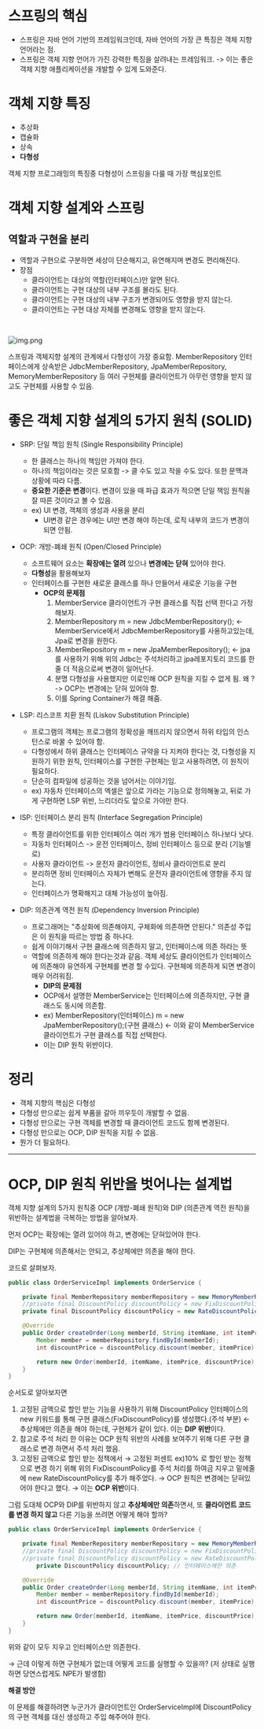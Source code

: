 # 스프링의 핵심
- 스프링은 자바 언어 기반의 프레임워크인데, 자바 언어의 가장 큰 특징은 객체 지향 언어라는 점.
- 스프링은 객체 지향 언어가 가진 강력한 특징을 살려내는 프레임워크. -> 이는 좋은 객체 지향 애플리케이션을 개발할 수 있게 도와준다.

# 객체 지향 특징
- 추상화
- 캡슐화
- 상속
- **다형성**  

객체 지향 프로그래밍의 특징중 다형성이 스프링을 다룰 때 가장 핵심포인트

# 객체 지향 설계와 스프링
## 역할과 구현을 분리
- 역할과 구현으로 구분하면 세상이 단순해지고, 유연해지며 변경도 편리해진다.
- 장점
  - 클라이언트는 대상의 역할(인터페이스)만 알면 된다.
  - 클라이언트는 구현 대상의 내부 구조를 몰라도 된다.
  - 클라이언트는 구현 대상의 내부 구조가 변경되어도 영향을 받지 않는다.
  - 클라이언트는 구현 대상 자체를 변경해도 영향을 받지 않는다.

<br>

![img.png](img.png)

스프링과 객체지향 설계의 관계에서 다형성이 가장 중요함.
MemberRepository 인터페이스에게 상속받은 JdbcMemberRepository, JpaMemberRepository, MemoryMemberRepository 등
 여러 구현체를 클라이언트가 아무런 영향을 받지 않고도 구현체를 사용할 수 있음.


# 좋은 객체 지향 설계의 5가지 원칙 (SOLID)
- SRP: 단일 책임 원칙 (Single Responsibility Principle)
  - 한 클래스는 하나의 책임만 가져야 한다.
  - 하나의 책임이라는 것은 모호함 -> 클 수도 있고 작을 수도 있다. 또한 문맥과 상황에 따라 다름.
  - **중요한 기준은 변경**이다. 변경이 있을 때 파급 효과가 적으면 단일 책임 원칙을 잘 따른 것이라고 볼 수 있음.
  - ex) UI 변경, 객체의 생성과 사용을 분리
    - UI변경 같은 경우에는 UI만 변경 해야 하는데, 로직 내부의 코드가 변경이 되면 안됨.  


- OCP: 개방-폐쇄 원칙 (Open/Closed Principle)
  - 소프트웨어 요소는 **확장에는 열려** 있으나 **변경에는 닫혀** 있어야 한다.
  - **다형성**을 활용해보자
  - 인터페이스를 구현한 새로운 클래스를 하나 만들어서 새로운 기능을 구현
    - **OCP의 문제점**
      1. MemberService 클라이언트가 구현 클래스를 직접 선택 한다고 가정해보자.  
      2. MemberRepository m = new JdbcMemberRepository();  <- MemberService에서 JdbcMemberRepository를 사용하고있는데, Jpa로 변경을 원한다.
      3. MemberRepository m = new JpaMemberRepository(); <- jpa를 사용하기 위해 위의 Jdbc는 주석처리하고 jpa레포지토리 코드를 한 줄 더 적음으로써 변경이 일어난다.  
      4. 분명 다형성을 사용했지만 이로인해 OCP 원칙을 지킬 수 없게 됨. 왜 ? -> OCP는 변경에는 닫혀 있어야 함.  
      5.   이를 Spring Container가 해결 해줌.  


- LSP: 리스코프 치환 원칙 (Liskov Substitution Principle)
  - 프로그램의 객체는 프로그램의 정확성을 깨뜨리지 않으면서 하위 타입의 인스턴스로 바꿀 수 있어야 함.  
  - 다형성에서 하위 클래스는 인터페이스 규약을 다 지켜야 한다는 것, 다형성을 지원하기 위한 원칙, 인터페이스를 구현한 구현체는 믿고 사용하려면, 이 원칙이 필요하다.  
  - 단순히 컴파일에 성공하는 것을 넘어서는 이야기임.
  - ex) 자동차 인터페이스의 엑셀은 앞으로 가라는 기능으로 정의해놓고, 뒤로 가게 구현하면 LSP 위반, 느리더라도 앞으로 가야만 한다.  


- ISP: 인터페이스 분리 원칙 (Interface Segregation Principle)
  - 특정 클라이언트를 위한 인터페이스 여러 개가 범용 인터페이스 하나보다 낫다.
  - 자동차 인터페이스 -> 운전 인터페이스, 정비 인터페이스 등으로 분리 (기능별로)
  - 사용자 클라이언트 -> 운전자 클라이언트, 정비사 클라이언트로 분리
  - 분리하면 정비 인터페이스 자체가 변해도 운전자 클라이언트에 영향을 주지 않는다.
  - 인터페이스가 명확해지고 대체 가능성이 높아짐.  

- DIP: 의존관계 역전 원칙 (Dependency Inversion Principle)
  - 프로그래머는 "추상화에 의존해야지, 구체화에 의존하면 안된다." 의존성 주입은 이 원칙을 따르는 방법 중 하나다.
  - 쉽게 이야기해서 구현 클래스에 의존하지 말고, 인터페이스에 의존 하라는 뜻
  - 역할에 의존하게 해야 한다는것과 같음. 객체 세상도 클라이언트가 인터페이스에 의존해야 유연하게 구현체를 변경 할 수있다. 구현체에 의존하게 되면 변경이 매우 어려워짐.
    - **DIP의 문제점**
    - OCP에서 설명한 MemberService는 인터페이스에 의존하지만, 구현 클래스도 동시에 의존함.  
    - ex) MemberRepository(인터페이스) m = new JpaMemberRepository();(구현 클래스) <- 이와 같이 MemberService 클라이언트가 구현 클래스를 직접 선택한다.
    - 이는 DIP 원칙 위반이다.

# 정리
- 객체 지향의 핵심은 다형성  
- 다형성 만으로는 쉽게 부품을 갈아 끼우듯이 개발할 수 없음.
- 다형성 만으로는 구현 객체를 변경할 때 클라이언트 코드도 함께 변경된다.
- 다형성 만으로는 OCP, DIP 원칙을 지킬 수 없음.
- 뭔가 더 필요하다.



---




# OCP, DIP 원칙 위반을 벗어나는 설계법

객체 지향 설계의 5가지 원칙중 OCP (개방-폐쇄 원칙)와 DIP (의존관계 역전 원칙)을 위반하는 설계법을 극복하는 방법을 알아보자.

먼저 OCP는 확장에는 열려 있어야 하고, 변경에는 닫혀있어야 한다.

DIP는 구현체에 의존해서는 안되고, 추상체에만 의존을 해야 한다.

코드로 살펴보자.

```java
public class OrderServiceImpl implements OrderService {

    private final MemberRepository memberRepository = new MemoryMemberRepository();
    //private final DiscountPolicy discountPolicy = new FixDiscountPolicy();
    private final DiscountPolicy discountPolicy = new RateDiscountPolicy();

    @Override
    public Order createOrder(Long memberId, String itemName, int itemPrice) {
        Member member = memberRepository.findById(memberId);
        int discountPrice = discountPolicy.discount(member, itemPrice);

        return new Order(memberId, itemName, itemPrice, discountPrice);
    }
}
```

순서도로 알아보자면

1. 고정된 금액으로 할인 받는 기능을 사용하기 위해 DiscountPolicy 인터페이스의 new 키워드를 통해 구현 클래스(FixDiscountPolicy)를 생성했다.(주석 부분) ← 추상체에만 의존을 해야 하는데, 구현체가 같이 있다. 이는 **DIP 위반**이다.
  1. 참고로 주석 처리 한 이유는 OCP 원칙 위반의 사례를 보여주기 위해 다른 구현 클래스로 변경 하면서 주석 처리 했음.
2. 고정된 금액으로 할인 받는 정책에서 → 고정된 퍼센트 ex)10% 로 할인 받는 정책으로 변경 하기 위해 위의 FixDiscountPolicy를 주석 처리를 하여금 지우고 밑에줄에 new RateDiscountPolicy를 추가 해주었다. → OCP 원칙은 변경에는 닫혀있어야 한다고 했다. → 이는 **OCP 위반**이다.

그럼 도대체 OCP와 DIP를 위반하지 않고 **추상체에만 의존**하면서, 또 **클라이언트 코드를 변경 하지 않고** 다른 기능을 쓰려면 어떻게 해야 할까?

```java
public class OrderServiceImpl implements OrderService {

    private final MemberRepository memberRepository = new MemoryMemberRepository();
    //private final DiscountPolicy discountPolicy = new FixDiscountPolicy();
    //private final DiscountPolicy discountPolicy = new RateDiscountPolicy();
		private DiscountPolicy discountPolicy; // 인터페이스에만 의존

    @Override
    public Order createOrder(Long memberId, String itemName, int itemPrice) {
        Member member = memberRepository.findById(memberId);
        int discountPrice = discountPolicy.discount(member, itemPrice);

        return new Order(memberId, itemName, itemPrice, discountPrice);
    }
}
```

위와 같이 모두 지우고 인터페이스만 의존한다.

→ 근데 이렇게 하면 구현체가 없는데 어떻게 코드를 실행할 수 있을까? (저 상태로 실행하면 당연스럽게도 NPE가 발생함)

**해결 방안**

이 문제를 해결하려면 누군가가 클라이언트인 OrderServiceImpl에 DiscountPolicy의 구현 객체를 대신 생성하고 주입 해주어야 한다.















